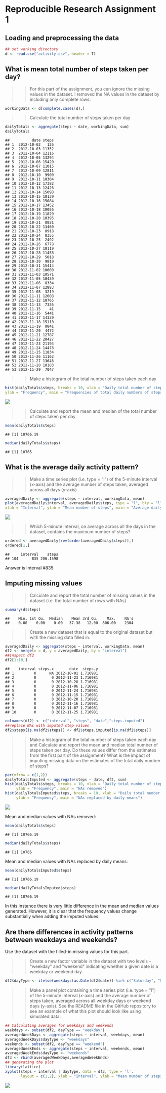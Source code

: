 Reproducible Research Assignment 1
================

Loading and preprocessing the data
----------------------------------

``` r
## set working directory
d <- read.csv("activity.csv", header = T)
```

What is mean total number of steps taken per day?
-------------------------------------------------

> > For this part of the assignment, you can ignore the missing values in the dataset. I removed the NA values in the dataset by including only complete rows:

``` r
workingData <- d[complete.cases(d),] 
```

> > Calculate the total number of steps taken per day

``` r
dailyTotals <- aggregate(steps ~ date, workingData, sum)
dailyTotals 
```

    ##          date steps
    ## 1  2012-10-02   126
    ## 2  2012-10-03 11352
    ## 3  2012-10-04 12116
    ## 4  2012-10-05 13294
    ## 5  2012-10-06 15420
    ## 6  2012-10-07 11015
    ## 7  2012-10-09 12811
    ## 8  2012-10-10  9900
    ## 9  2012-10-11 10304
    ## 10 2012-10-12 17382
    ## 11 2012-10-13 12426
    ## 12 2012-10-14 15098
    ## 13 2012-10-15 10139
    ## 14 2012-10-16 15084
    ## 15 2012-10-17 13452
    ## 16 2012-10-18 10056
    ## 17 2012-10-19 11829
    ## 18 2012-10-20 10395
    ## 19 2012-10-21  8821
    ## 20 2012-10-22 13460
    ## 21 2012-10-23  8918
    ## 22 2012-10-24  8355
    ## 23 2012-10-25  2492
    ## 24 2012-10-26  6778
    ## 25 2012-10-27 10119
    ## 26 2012-10-28 11458
    ## 27 2012-10-29  5018
    ## 28 2012-10-30  9819
    ## 29 2012-10-31 15414
    ## 30 2012-11-02 10600
    ## 31 2012-11-03 10571
    ## 32 2012-11-05 10439
    ## 33 2012-11-06  8334
    ## 34 2012-11-07 12883
    ## 35 2012-11-08  3219
    ## 36 2012-11-11 12608
    ## 37 2012-11-12 10765
    ## 38 2012-11-13  7336
    ## 39 2012-11-15    41
    ## 40 2012-11-16  5441
    ## 41 2012-11-17 14339
    ## 42 2012-11-18 15110
    ## 43 2012-11-19  8841
    ## 44 2012-11-20  4472
    ## 45 2012-11-21 12787
    ## 46 2012-11-22 20427
    ## 47 2012-11-23 21194
    ## 48 2012-11-24 14478
    ## 49 2012-11-25 11834
    ## 50 2012-11-26 11162
    ## 51 2012-11-27 13646
    ## 52 2012-11-28 10183
    ## 53 2012-11-29  7047

> > Make a histogram of the total number of steps taken each day

``` r
hist(dailyTotals$steps, breaks = 10, xlab = "Daily total number of steps",
ylab = "Frequency", main = "Frequencies of total daily numbers of steps")
```

![](PA1_template_files/figure-markdown_github/unnamed-chunk-4-1.png)

> > Calculate and report the mean and median of the total number of steps taken per day

``` r
mean(dailyTotals$steps)
```

    ## [1] 10766.19

``` r
median(dailyTotals$steps)
```

    ## [1] 10765

What is the average daily activity pattern?
-------------------------------------------

> > Make a time series plot (i.e. type = "l") of the 5-minute interval (x-axis) and the average number of steps taken, averaged across all days (y-axis)

``` r
averagedDaily <- aggregate(steps ~ interval, workingData, mean)
plot(averagedDaily$interval, averagedDaily$steps, type = "l", bty = "l",
xlab = "Interval", ylab = "Mean number of steps", main = "Average daily activity pattern")
```

![](PA1_template_files/figure-markdown_github/unnamed-chunk-6-1.png)

> > Which 5-minute interval, on average across all the days in the dataset, contains the maximum number of steps?

``` r
ordered <- averagedDaily[rev(order(averagedDaily$steps)),]
ordered[1,]
```

    ##     interval    steps
    ## 104      835 206.1698

Answer is Interval \#835

Imputing missing values
-----------------------

> > Calculate and report the total number of missing values in the dataset (i.e. the total number of rows with NAs)

``` r
summary(d$steps)
```

    ##    Min. 1st Qu.  Median    Mean 3rd Qu.    Max.    NA's 
    ##    0.00    0.00    0.00   37.38   12.00  806.00    2304

> > Create a new dataset that is equal to the original dataset but with the missing data filled in.

``` r
averagedDaily <- aggregate(steps ~ interval, workingData, mean)
df2 <- merge(x = d, y = averagedDaily, by = "interval")
##inspect df2
df2[1:10,]
```

    ##    interval steps.x       date  steps.y
    ## 1         0      NA 2012-10-01 1.716981
    ## 2         0       0 2012-11-23 1.716981
    ## 3         0       0 2012-10-28 1.716981
    ## 4         0       0 2012-11-06 1.716981
    ## 5         0       0 2012-11-24 1.716981
    ## 6         0       0 2012-11-15 1.716981
    ## 7         0       0 2012-10-20 1.716981
    ## 8         0       0 2012-11-16 1.716981
    ## 9         0       0 2012-11-07 1.716981
    ## 10        0       0 2012-11-25 1.716981

``` r
colnames(df2) <- c("interval", "steps", "date","steps.imputed")
##replace NAs with imputed step values
df2$steps[is.na(df2$steps)] <- df2$steps.imputed[is.na(df2$steps)]
```

> > Make a histogram of the total number of steps taken each day and Calculate and report the mean and median total number of steps taken per day. Do these values differ from the estimates from the first part of the assignment? What is the impact of imputing missing data on the estimates of the total daily number of steps?

``` r
par(mfrow = c(1,2))
dailyTotalsImputed <- aggregate(steps ~ date, df2, sum)
hist(dailyTotals$steps, breaks = 10, xlab = "Daily total number of steps",
     ylab = "Frequency", main = "NAs removed")
hist(dailyTotalsImputed$steps, breaks = 10, xlab = "Daily total number of steps",
     ylab = "Frequency", main = "NAs replaced by daily means")
```

![](PA1_template_files/figure-markdown_github/unnamed-chunk-10-1.png)

Mean and median values with NAs removed:

``` r
mean(dailyTotals$steps)
```

    ## [1] 10766.19

``` r
median(dailyTotals$steps)
```

    ## [1] 10765

Mean and median values with NAs replaced by daily means:

``` r
mean(dailyTotalsImputed$steps)
```

    ## [1] 10766.19

``` r
median(dailyTotalsImputed$steps)
```

    ## [1] 10766.19

In this instance there is very little difference in the mean and median values generated. However, it is clear that the frequency values change substantially when adding the imputed values.

Are there differences in activity patterns between weekdays and weekends?
-------------------------------------------------------------------------

Use the dataset with the filled-in missing values for this part.

> > Create a new factor variable in the dataset with two levels - "weekday" and "weekend" indicating whether a given date is a weekday or weekend day.

``` r
df2$dayType <- ifelse(weekdays(as.Date(df2$date)) %in% c("Saturday", "Sunday"), "weekend", "weekday")
```

> > Make a panel plot containing a time series plot (i.e. type = "l") of the 5-minute interval (x-axis) and the average number of steps taken, averaged across all weekday days or weekend days (y-axis). See the README file in the GitHub repository to see an example of what this plot should look like using simulated data.

``` r
## Calculating averages for weekdays and weekends
weekdays <- subset(df2, dayType == "weekday")
averagedWeekDays <- aggregate(steps ~ interval, weekdays, mean)
averagedWeekDays$dayType <- "weekdays"
weekends <- subset(df2, dayType == "weekend")
averagedWeekEnds <- aggregate(steps ~ interval, weekends, mean)
averagedWeekEnds$dayType <- "weekends"
df3 <- rbind(averagedWeekDays,averagedWeekEnds)
## generating the plot
library(lattice)
xyplot(steps ~ interval | dayType, data = df3, type = 'l', 
       layout = c(1,2), xlab = "Interval", ylab = "Mean number of steps")
```

![](PA1_template_files/figure-markdown_github/unnamed-chunk-14-1.png)

